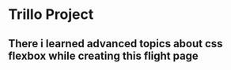 # Trillo Project

## There i learned advanced topics about css flexbox while creating this flight page
